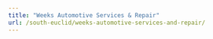 ```yaml
---
title: "Weeks Automotive Services & Repair"
url: /south-euclid/weeks-automotive-services-and-repair/
---
```


